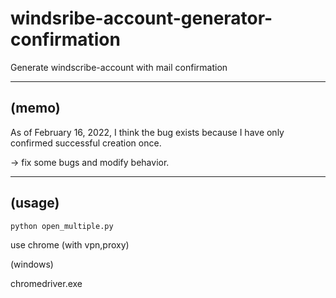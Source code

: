 # windsribe-account-generator-confirmation

Generate windscribe-account with mail confirmation


----
(memo)
----
As of February 16, 2022, I think the bug exists because I have only confirmed successful creation once.

-> fix some bugs and modify behavior. 


-------
(usage)
-------

    python open_multiple.py

use chrome (with vpn,proxy)

(windows)

chromedriver.exe
